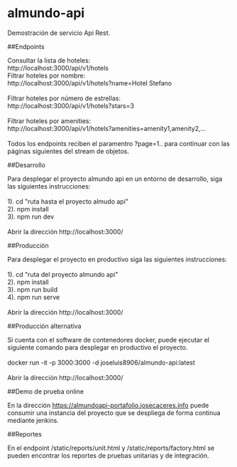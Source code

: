 # almundo-api
Demostración de servicio Api Rest.<br />

##Endpoints

Consultar la lista de hoteles:<br />
http://localhost:3000/api/v1/hotels
<br />
Filtrar hoteles por nombre:<br />
http://localhost:3000/api/v1/hotels?name=Hotel Stefano<br />
<br />
Filtrar hoteles por número de estrellas:<br />
http://localhost:3000/api/v1/hotels?stars=3<br />
<br />
Filtrar hoteles por amenities:<br />
http://localhost:3000/api/v1/hotels?amenities=amenity1,amenity2,...<br />
<br />
Todos los endpoints reciben el paramentro ?page=1.. para continuar con las páginas siguientes del stream de objetos.

##Desarrollo

Para desplegar el proyecto almundo api en un entorno de desarrollo, siga las siguientes instrucciones:<br />
<br />
1). cd "ruta hasta el proyecto almudo api"<br />
2). npm install<br />
3). npm run dev<br />
<br />
Abrir la dirección http://localhost:3000/

##Producción

Para desplegar el proyecto en productivo siga las siguientes instrucciones:<br />
<br />
1). cd "ruta del proyecto almundo api"<br />
2). npm install<br />
3). npm run build<br />
4). npm run serve<br />
<br />
Abrir la dirección http://localhost:3000/

##Producción alternativa

Si cuenta con el software de contenedores docker, puede ejecutar el siguiente comando para desplegar en productivo el proyecto.<br />
<br />
docker run -it -p 3000:3000 -d joseluis8906/almundo-api:latest<br />
<br />
Abrir la dirección http://localhost:3000/

##Demo de prueba online

En la dirección https://almundoapi-portafolio.josecaceres.info puede consumir una instancia del proyecto que se despliega de forma continua mediante jenkins.

##Reportes

En el endpoint /static/reports/unit.html y /static/reports/factory.html se pueden encontrar los reportes de pruebas unitarias y de integración.
